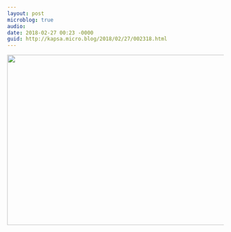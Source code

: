 ```yaml
---
layout: post
microblog: true
audio: 
date: 2018-02-27 00:23 -0000
guid: http://kapsa.micro.blog/2018/02/27/002318.html
---
```



<img src="http://www.jeankapsa.com/uploads/2018/f2a61f6961.jpg" width="600" height="397" />
